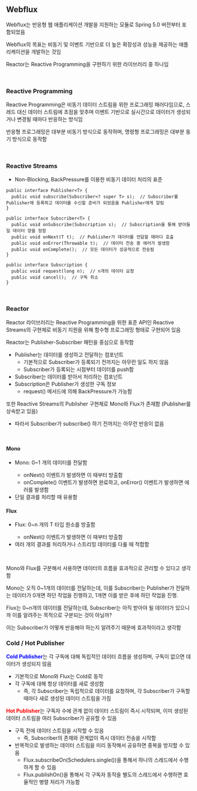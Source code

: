 ## Webflux ##
Webflux는 반응형 웹 애플리케이션 개발을 지원하는 모듈로 Spring 5.0 버전부터 포함되었음

Webflux의 목표는 비동기 및 이벤트 기반으로 더 높은 확장성과 성능을 제공하는 애플리케이션을 개발하는 것임

Reactor는 Reactive Programming을 구현하기 위한 라이브러리 중 하나임

<br />

### Reactive Programming ###
Reactive Programming은 비동기 데이터 스트림을 위한 프로그래밍 패러다임으로, 스레드 대신 데이터 스트림에 초점을 맞추며 이벤트 기반으로 실시간으로 데이터가 생성되거나 변경될 때마다 반응하는 방식임

반응형 프로그래밍은 대부분 비동기 방식으로 동작하며, 명령형 프로그래밍은 대부분 동기 방식으로 동작함

<br />

### Reactive Streams ###
- Non-Blocking, BackPressure를 이용한 비동기 데이터 처리의 표준
```
public interface Publisher<T> {
  public void subscribe(Subscriber<? super T> s);  // Subscriber를 Publisher에 등록하고 데이터를 수신할 준비가 되었음을 Publisher에게 알림
}

public interface Subscriber<T> {
  public void onSubscribe(Subscription s);  // Subscription을 통해 받아들일 데이터 양을 정함
  public void onNext(T t);  // Publisher가 데이터를 전달할 때마다 호출
  public void onError(Throwable t);  // 데이터 전송 중 에러가 발생함
  public void onComplete();  // 모든 데이터가 성공적으로 전송됨
}

public interface Subscription {
  public void request(long n);  // n개의 데이터 요청
  public void cancel();  // 구독 취소
}
```

<br />

### Reactor ###
Reactor 라이브러리는 Reactive Programming을 위한 표준 API인 Reactive Streams의 구현체로 비동기 지원을 위해 함수형 프로그래밍 형태로 구현되어 있음

Reactor는 Publisher-Subscriber 패턴을 중심으로 동작함
- Publisher는 데이터를 생성하고 전달하는 컴포넌트
  - 기본적으로 Subscriber가 등록되기 전까지는 아무런 일도 하지 않음
  - Subscriber가 등록되는 시점부터 데이터를 push함
- Subscriber는 데이터를 받아서 처리하는 컴포넌트
- Subscription은 Publisher가 생성한 구독 정보
  - request() 메서드에 의해 BackPressure가 가능함

또한 Reactive Streams의 Publisher 구현체로  Mono와 Flux가 존재함 (Publisher<T>를 상속받고 있음)
  - 따라서 Subscriber가 subscribe() 하기 전까지는 아무런 반응이 없음

<br/>

#### Mono ####
- Mono<T>: 0~1 개의 데이터를 전달함
  - onNext() 이벤트가 발생하면 이 때부터 방출함
  - onComplete() 이벤트가 발생하면 완료하고, onError() 이벤트가 발생하면 에러를 발생함
- 단일 결과를 처리할 때 유용함

#### Flux ####
- Flux<T>: 0~n 개의 T 타입 원소를 방출함
  - onNext() 이벤트가 발생하면 이 때부터 방출함
- 여러 개의 결과를 처리하거나 스트리밍 데이터를 다룰 때 적합함

<br />

Mono와 Flux를 구분해서 사용하면 데이터의 흐름을 효과적으로 관리할 수 있다고 생각함

Mono는 오직 0~1개의 데이터를 전달하는데, 이를 Subscriber는 Publisher가 전달하는 데이터가 0개면 하던 작업을 진행하고, 1개면 이를 받은 후에 하던 작업을 진행.

Flux는 0~n개의 데이터를 전달하는데, Subscriber는 아직 받아야 될 데이터가 있으니까 이를 알려주는 목적으로 구분되는 것이 아닐까?

이는 Subscriber가 어떻게 반응해야 하는지 알려주기 때문에 효과적이라고 생각함


### Cold / Hot Publisher ###
<b style="color: blue">Cold Publisher</b>는 각 구독에 대해 독립적인 데이터 흐름을 생성하며, 구독이 없으면 데이터가 생성되지 않음
- 기본적으로 Mono와 Flux는 Cold로 동작
- 각 구독에 대해 항상 데이터를 새로 생성함
  - 즉, 각 Subscriber는 독립적으로 데이터를 요청하며, 각 Subscriber가 구독할 때마다 새로 생성된 데이터 스트림을 가짐

<b style="color: red">Hot Publisher</b>는 구독자 수에 관계 없이 데이터 스트림이 즉시 시작되며, 이미 생성된 데이터 스트림을 여러 Subscriber가 공유할 수 있음
- 구독 전에 데이터 스트림을 시작할 수 있음
  - 즉, Subscriber의 존재와 관계없이 즉시 데이터 전송을 시작함
- 반복적으로 발생하는 데이터 스트림을 미리 동작해서 공유하면 중복을 방지할 수 있음
  - Flux.subscribeOn(Schedulers.single())을 통해서 하나의 스레드에서 수행하게 할 수 있음
  - Flux.publishOn()을 통해서 각 구독자 동작을 별도의 스레드에서 수행하면 효율적인 병렬 처리가 가능함

<br />
<br />


